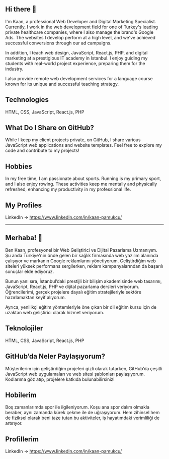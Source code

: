 ## Hi there 👋

I'm Kaan, a professional Web Developer and Digital Marketing Specialist. Currently, I work in the web development field for one of Turkey's leading private healthcare companies, where I also manage the brand's Google Ads. The websites I develop perform at a high level, and we've achieved successful conversions through our ad campaigns.

In addition, I teach web design, JavaScript, React.js, PHP, and digital marketing at a prestigious IT academy in Istanbul. I enjoy guiding my students with real-world project experience, preparing them for the industry.

I also provide remote web development services for a language course known for its unique and successful teaching strategy.

## Technologies
HTML, CSS, JavaScript, React.js, PHP

## What Do I Share on GitHub?
While I keep my client projects private, on GitHub, I share various JavaScript web applications and website templates. Feel free to explore my code and contribute to my projects!

## Hobbies
In my free time, I am passionate about sports. Running is my primary sport, and I also enjoy rowing. These activities keep me mentally and physically refreshed, enhancing my productivity in my professional life.

## My Profiles
LinkedIn -> https://www.linkedin.com/in/kaan-pamukcu/

----------------------------------------------------------------------------------------------------------------------------------

## Merhaba! 👋

Ben Kaan, profesyonel bir Web Geliştirici ve Dijital Pazarlama Uzmanıyım. Şu anda Türkiye'nin önde gelen bir sağlık firmasında web yazılım alanında çalışıyor ve markanın Google reklamlarını yönetiyorum. Geliştirdiğim web siteleri yüksek performans sergilerken, reklam kampanyalarından da başarılı sonuçlar elde ediyoruz.

Bunun yanı sıra, İstanbul’daki prestijli bir bilişim akademisinde web tasarımı, JavaScript, React.js, PHP ve dijital pazarlama dersleri veriyorum. Öğrencilerimi, gerçek projelere dayalı eğitim stratejileriyle sektöre hazırlamaktan keyif alıyorum.

Ayrıca, yenilikçi eğitim yöntemleriyle öne çıkan bir dil eğitim kursu için de uzaktan web geliştirici olarak hizmet veriyorum.

## Teknolojiler
HTML, CSS, JavaScript, React.js, PHP

## GitHub’da Neler Paylaşıyorum?
Müşterilerim için geliştirdiğim projeleri gizli olarak tutarken, GitHub’da çeşitli JavaScript web uygulamaları ve web sitesi şablonları paylaşıyorum. Kodlarıma göz atıp, projelere katkıda bulunabilirsiniz!

## Hobilerim
Boş zamanlarımda spor ile ilgileniyorum. Koşu ana spor dalım olmakla beraber, aynı zamanda kürek çekme ile de uğraşıyorum. Hem zihinsel hem de fiziksel olarak beni taze tutan bu aktiviteler, iş hayatımdaki verimliliği de artırıyor.

## Profillerim
LinkedIn -> https://www.linkedin.com/in/kaan-pamukcu/
